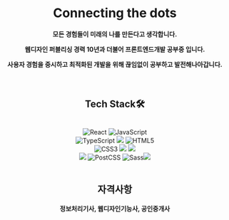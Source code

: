 <h1 align="center">
Connecting the dots
</h1>
<h4 align="center">모든 경험들이 미래의 나를 만든다고 생각합니다.<br/>

웹디자인 퍼블리싱 경력 10년과 더불어 프론트엔드개발 공부중 입니다.<br/>

사용자 경험을 중시하고 최적화된 개발을 위해 끊임없이 공부하고 발전해나아갑니다.</h4>
<br/>

<h2 align="center">Tech Stack🛠</h2>
   <br/>
<div align=center> 
   <img src="https://img.shields.io/badge/React-61DAFB?style=for-the-badge&logo=React&logoColor=black" alt="React"/> <img src="https://img.shields.io/badge/JavaScript-F7DF1E?style=for-the-badge&logo=JavaScript&logoColor=black" alt="JavaScript"/> 
  <br/>
   <img src="https://img.shields.io/badge/TypeScript-3178C6?style=for-the-badge&logo=TypeScript&logoColor=white" alt="TypeScript"/> <img src="https://img.shields.io/badge/Tailwind CSS-06B6D4?style=for-the-badge&logo=Tailwind CSS&logoColor=white"/> <img src="https://img.shields.io/badge/HTML5-E34F26?style=for-the-badge&logo=HTML5&logoColor=white" alt="HTML5"/>
  <br/>
   <img src="https://img.shields.io/badge/CSS3-1572B6?style=for-the-badge&logo=CSS3&logoColor=white" alt="CSS3"/> <img src="https://img.shields.io/badge/Git-F05032?style=for-the-badge&logo=Git&logoColor=white"/> <img src="https://img.shields.io/badge/GitHub-181717?style=for-the-badge&logo=GitHub&logoColor=white"/>
  <br/>
  <img src="https://img.shields.io/badge/Next.js-000000?style=for-the-badge&logo=Next.js&logoColor=white"/> <img src="https://img.shields.io/badge/PostCSS-DD3A0A?style=for-the-badge&logo=PostCSS&logoColor=white" alt="PostCSS"/> <img src="https://img.shields.io/badge/Sass-CC6699?style=for-the-badge&logo=Sass&logoColor=white" alt="Sass"/><img src="https://img.shields.io/badge/Adobe%20Photoshop-31A8FF?style=for-the-badge&logo=Adobe%20Photoshop&logoColor=black"/>
  <br/>
  <br/>
  
<h2>자격사항</h2>
<h4 align="center">정보처리기사, 웹디자인기능사, 공인중개사</h4>

</br>
